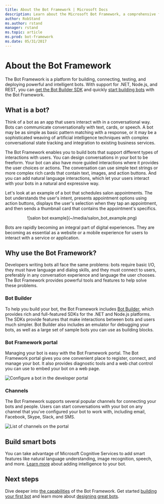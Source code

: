 ```yaml
---
title: About the Bot Framework | Microsoft Docs
description: Learn about the Microsoft Bot Framework, a comprehensive framework of tools and services to build and deploy high quality bots.
author: RobStand
ms.author: rstand
manager: rstand
ms.topic: article
ms.prod: bot-framework
ms.date: 05/31/2017
---
```


# About the Bot Framework

The Bot Framework is a platform for building, connecting, testing, and deploying powerful and intelligent bots. With support for .NET, Node.js, and REST, you can [get the Bot Builder SDK](resources-tools-downloads.md) and quickly [start building bots](bot-builder-overview-getstarted.md) with the Bot Framework.

## What is a bot?
Think of a bot as an app that users interact with in a conversational way. Bots can communicate conversationally with text, cards, or speech. A bot may be as simple as basic pattern matching with a response, or it may be a sophisticated weaving of artificial intelligence techniques with complex conversational state tracking and integration to existing business services.

The Bot Framework enables you to build bots that support different types of interactions with users. You can design conversations in your bot to be freeform. Your bot can also have more guided interactions where it provides the user choices or actions. The conversation can use simple text strings or more complex rich cards that contain text, images, and action buttons. And you can add natural language interactions, which let your users interact with your bots in a natural and expressive way.

Let's look at an example of a bot that schedules salon appointments. The bot understands the user's intent, presents appointment options using action buttons, displays the user's selection when they tap an appointment, and then sends a thumbnail card that contains the appointment's specifics.
<p>
<div style="text-align: center" markdown="1">
![salon bot example](~/media/salon_bot_example.png)
</div>  

Bots are rapidly becoming an integral part of digital experiences. They are becoming as essential as a website or a mobile experience for users to interact with a service or application.

## Why use the Bot Framework?
Developers writing bots all face the same problems: bots require basic I/O, they must have language and dialog skills, and they must connect to users, preferably in any conversation experience and language the user chooses. The Bot Framework provides powerful tools and features to help solve these problems.

### Bot Builder
To help you build your bot, the Bot Framework includes [Bot Builder](bot-builder-overview-getstarted.md), which provides rich and full-featured SDKs for the .NET and Node.js platforms. The SDKs provide features that make interactions between bots and users much simpler. Bot Builder also includes an emulator for debugging your bots, as well as a large set of sample bots you can use as building blocks.

### Bot Framework portal
Managing your bot is easy with the Bot Framework  portal. The Bot Framework  portal gives you one convenient place to register, connect, and manage your bot. It also provides diagnostic tools and a web chat control you can use to embed your bot on a web page.

![Configure a bot in the developer portal](~/media/portal-configure-bot.png)

### Channels
The Bot Framework supports several popular channels for connecting your bots and people. Users can start conversations with your bot on any channel that you've configured your bot to work with, including email, Facebook, Skype, Slack, and SMS.

![List of channels on the portal](~/media/portal-channels-list.png)

## Build smart bots
You can take advantage of Microsoft Cognitive Services to add smart features like natural language understanding, image recognition, speech, and more. [Learn more](~/cognitive-services-bot-intelligence-overview.md) about adding intelligence to your bot.

## Next steps
Dive deeper into [the capabilities](overview-how-bot-framework-works.md) of the Bot Framework. Get started  [building your first bot](bot-builder-overview-getstarted.md) and learn more about [designing great bots](~/bot-design-principles.md).

[NodeGetStarted]:~/nodejs/bot-builder-nodejs-quickstart.md
[DotNETGetStarted]:~/dotnet/bot-builder-dotnet-quickstart
